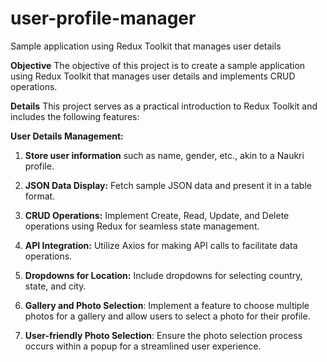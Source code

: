 # user-profile-manager
 Sample application using Redux Toolkit that manages user details 

**Objective**
The objective of this project is to create a sample application using Redux Toolkit that manages user details and implements CRUD operations.

**Details**
This project serves as a practical introduction to Redux Toolkit and includes the following features:

**User Details Management:** 

1. **Store user information** such as name, gender, etc., akin to a Naukri profile.

2. **JSON Data Display:** Fetch sample JSON data and present it in a table format.

3. **CRUD Operations:** Implement Create, Read, Update, and Delete operations using Redux for seamless state management.

4. **API Integration:** Utilize Axios for making API calls to facilitate data operations.

5. **Dropdowns for Location:** Include dropdowns for selecting country, state, and city.

6. **Gallery and Photo Selection**: Implement a feature to choose multiple photos for a gallery and allow users to select a photo for their profile.

7. **User-friendly Photo Selection**: Ensure the photo selection process occurs within a popup for a streamlined user experience.
